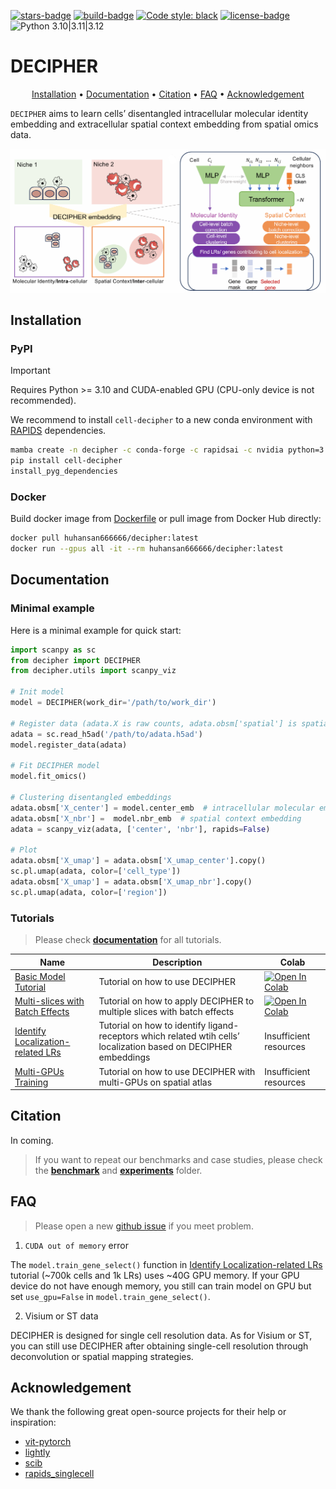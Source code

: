 [![stars-badge](https://img.shields.io/github/stars/gao-lab/DECIPHER?logo=GitHub&color=yellow)](https://github.com/gao-lab/DECIPHER/stargazers)
[![build-badge](https://github.com/gao-lab/DECIPHER/actions/workflows/build.yml/badge.svg)](https://github.com/gao-lab/DECIPHER/actions/workflows/build.yml)
[![Code style: black](https://img.shields.io/badge/code%20style-black-000000.svg)](https://github.com/psf/black)
[![license-badge](https://img.shields.io/badge/License-MIT-yellow.svg)](https://opensource.org/licenses/MIT)
![Python 3.10|3.11|3.12](https://img.shields.io/badge/python-3.10%20%7C%203.11%20%7C%203.12-blue.svg)


# DECIPHER
<div align="center">

[Installation](#Installation) • [Documentation](#Documentation) • [Citation](#Citation) • [FAQ](#FAQ) • [Acknowledgement](#Acknowledgement)

</div>

`DECIPHER` aims to learn cells’ disentangled intracellular molecular identity embedding and extracellular spatial context embedding from spatial omics data.

![DECIPHER](./docs/_static/Model.png)

## Installation

### PyPI

> [!IMPORTANT]
> Requires Python >= 3.10 and CUDA-enabled GPU (CPU-only device is not recommended).

We recommend to install `cell-decipher` to a new conda environment with [RAPIDS](https://docs.rapids.ai/install) dependencies.

```sh
mamba create -n decipher -c conda-forge -c rapidsai -c nvidia python=3.11 rapids=24.04 cuda-version=11.8 cudnn cutensor cusparselt -y && conda activate decipher
pip install cell-decipher
install_pyg_dependencies
```

### Docker

Build docker image from [Dockerfile](./Dockerfile) or pull image from Docker Hub directly:

```sh
docker pull huhansan666666/decipher:latest
docker run --gpus all -it --rm huhansan666666/decipher:latest
```

## Documentation

### Minimal example
Here is a minimal example for quick start:

```python
import scanpy as sc
from decipher import DECIPHER
from decipher.utils import scanpy_viz

# Init model
model = DECIPHER(work_dir='/path/to/work_dir')

# Register data (adata.X is raw counts, adata.obsm['spatial'] is spatial coordinates)
adata = sc.read_h5ad('/path/to/adata.h5ad')
model.register_data(adata)

# Fit DECIPHER model
model.fit_omics()

# Clustering disentangled embeddings
adata.obsm['X_center'] = model.center_emb  # intracellular molecular embedding
adata.obsm['X_nbr'] =  model.nbr_emb  # spatial context embedding
adata = scanpy_viz(adata, ['center', 'nbr'], rapids=False)

# Plot
adata.obsm['X_umap'] = adata.obsm['X_umap_center'].copy()
sc.pl.umap(adata, color=['cell_type'])
adata.obsm['X_umap'] = adata.obsm['X_umap_nbr'].copy()
sc.pl.umap(adata, color=['region'])
```

### Tutorials
> Please check [**documentation**](https://cell-decipher.readthedocs.io/en/latest) for all tutorials.

| Name                                    | Description                                                  | Colab                                                        |
| --------------------------------------- | ------------------------------------------------------------ | ------------------------------------------------------------ |
| [Basic Model Tutorial](./docs/tutorials/1-train_model.ipynb)                | Tutorial on how to use DECIPHER                            | [![Open In Colab](https://img.shields.io/badge/Colab-PyTorch-blue?logo=googlecolab)](https://colab.research.google.com/drive/14PEtrgqlf-KbLOTfBLc9gbx0YvY6mi0S?usp=sharing) |
| [Multi-slices with Batch Effects](./docs/tutorials/2-remove_batch.ipynb)     | Tutorial on how to apply DECIPHER to multiple slices with batch effects | [![Open In Colab](https://img.shields.io/badge/Colab-PyTorch-blue?logo=googlecolab)](https://colab.research.google.com/drive/1eLJeRDZFq2tlDUWpETlSxVUdzRv9CeSD?usp=sharing) |
| [Identify Localization-related LRs](./docs/tutorials/3-select_LRs.ipynb) | Tutorial on how to identify ligand-receptors which related wtih cells’ localization based on DECIPHER embeddings | Insufficient resources |
| [Multi-GPUs Training](./docs/tutorials.md#multi-gpu-training)                        | Tutorial on how to use DECIPHER with multi-GPUs on spatial atlas | Insufficient resources |


## Citation
In coming.

> If you want to repeat our benchmarks and case studies, please check the [**benchmark**](./benchmark/) and [**experiments**](./experiments/) folder.

## FAQ
> Please open a new [github issue](https://github.com/gao-lab/DECIPHER/issues/new/choose) if you meet problem.

1. `CUDA out of memory` error

The `model.train_gene_select()` function in [Identify Localization-related LRs](./docs/tutorials/3-select_LRs.ipynb) tutorial (~700k cells and 1k LRs) uses ~40G GPU memory. If your GPU device do not have enough memory, you still can train model on GPU but set `use_gpu=False` in `model.train_gene_select()`.

2. Visium or ST data

DECIPHER is designed for single cell resolution data. As for Visium or ST, you can still use DECIPHER after obtaining single-cell resolution through deconvolution or spatial mapping strategies.

## Acknowledgement
We thank the following great open-source projects for their help or inspiration:

- [vit-pytorch](https://github.com/lucidrains/vit-pytorch)
- [lightly](https://github.com/lightly-ai/lightly)
- [scib](https://github.com/theislab/scib)
- [rapids_singlecell](https://github.com/scverse/rapids_singlecell/)
